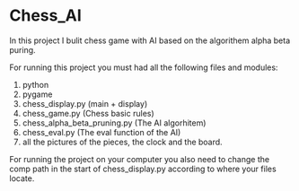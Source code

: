 # Chess_AI
In this project I bulit chess game with AI based on the algorithem alpha beta puring.

For running this project you must had all the following files and modules:
1. python
2. pygame
3. chess_display.py (main + display)
4. chess_game.py (Chess basic rules)
5. chess_alpha_beta_pruning.py (The AI algorhitem)
6. chess_eval.py (The eval function of the AI)
7. all the pictures of the pieces, the clock and the board.

For running the project on your computer you also need to change the comp path in the start of chess_display.py according to where your files locate.


